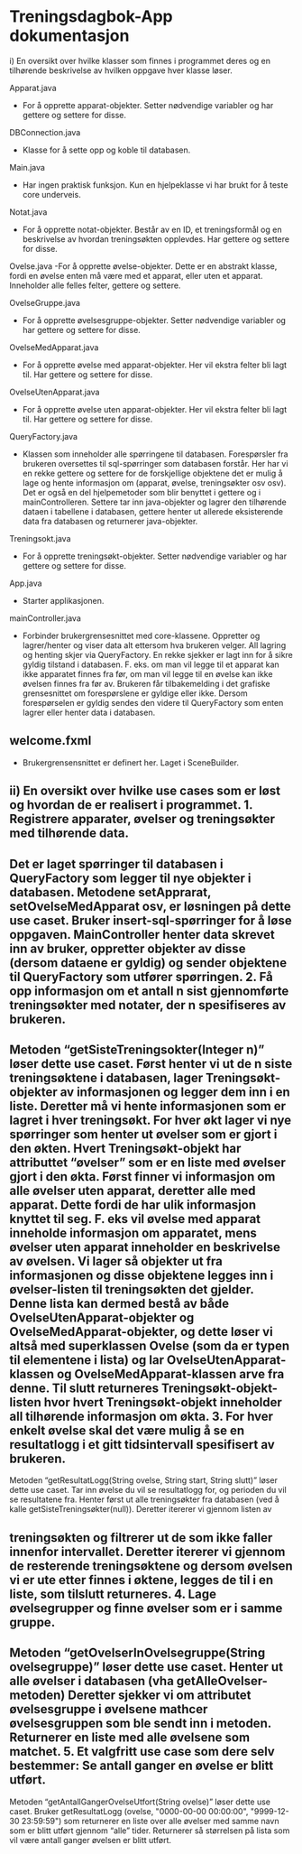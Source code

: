 # Treningsdagbok-App dokumentasjon

i) En oversikt over hvilke klasser som finnes i programmet deres og en
tilhørende beskrivelse av hvilken oppgave hver klasse løser.

Apparat.java
- For å opprette apparat-objekter. Setter nødvendige variabler og har gettere og
settere for disse.

DBConnection.java
- Klasse for å sette opp og koble til databasen.

Main.java
- Har ingen praktisk funksjon. Kun en hjelpeklasse vi har brukt for å teste core
underveis.

Notat.java
- For å opprette notat-objekter. Består av en ID, et treningsformål og en beskrivelse av
hvordan treningsøkten opplevdes.  Har gettere og settere for disse.

Ovelse.java
-For å opprette øvelse-objekter. Dette er en abstrakt klasse, fordi en øvelse enten må
være med et apparat, eller uten et apparat. Inneholder alle felles felter, gettere og
settere.

OvelseGruppe.java
- For å opprette øvelsesgruppe-objekter. Setter nødvendige variabler og har gettere og
settere for disse.

OvelseMedApparat.java
- For å opprette øvelse med apparat-objekter. Her vil ekstra felter bli lagt til. Har
gettere og settere for disse.

OvelseUtenApparat.java
- For å opprette øvelse uten apparat-objekter. Her vil ekstra felter bli lagt til. Har
gettere og settere for disse.

QueryFactory.java
- Klassen som inneholder alle spørringene til databasen. Forespørsler fra brukeren
oversettes til sql-spørringer som databasen forstår. Her har vi en rekke gettere og
settere for de forskjellige objektene det er mulig å lage og hente informasjon om
(apparat, øvelse, treningsøkter osv osv). Det er også en del hjelpemetoder som blir
benyttet i gettere og i mainControlleren. Settere tar inn java-objekter og lagrer den
tilhørende dataen i tabellene i databasen, gettere henter ut allerede eksisterende
data fra databasen og returnerer java-objekter.

Treningsokt.java
- For å opprette treningsøkt-objekter.  Setter nødvendige variabler og har gettere og
settere for disse.

App.java
- Starter applikasjonen.

mainController.java
- Forbinder brukergrensesnittet med core-klassene. Oppretter og lagrer/henter og viser
data alt ettersom hva brukeren velger. All lagring og henting skjer via QueryFactory.
En rekke sjekker er lagt inn for å sikre gyldig tilstand i databasen. F. eks. om man vil
legge til et apparat kan ikke apparatet finnes fra før, om man vil legge til en øvelse
kan ikke øvelsen finnes fra før av. Brukeren får tilbakemelding i det grafiske
grensesnittet om forespørslene er gyldige eller ikke. Dersom forespørselen er gyldig
sendes den videre til QueryFactory som enten lagrer eller henter data i databasen.

welcome.fxml
-
- Brukergrensensnittet er definert her. Laget i SceneBuilder.

ii) En oversikt over hvilke use cases som er løst og hvordan de er realisert i
programmet.
1.
 Registrere apparater, øvelser og treningsøkter med tilhørende data.
-
Det er laget spørringer til databasen i QueryFactory som legger til nye
objekter i databasen. Metodene setApprarat, setOvelseMedApparat osv, er
løsningen på dette use caset. Bruker insert-sql-spørringer for å løse
oppgaven. MainController henter data skrevet inn av bruker, oppretter
objekter av disse (dersom dataene er gyldig) og sender objektene til
QueryFactory som utfører spørringen.
2.
 Få opp informasjon om et antall n sist gjennomførte treningsøkter med notater, der n
spesifiseres av brukeren.
-
Metoden “getSisteTreningsokter(Integer n)” løser dette use caset. Først
henter vi ut de n siste treningsøktene i databasen, lager Treningsøkt-objekter
av informasjonen og legger dem inn i en liste. Deretter må vi hente
informasjonen som er lagret i hver treningsøkt. For hver økt lager vi nye
spørringer som henter ut øvelser som er gjort i den økten. Hvert
Treningsøkt-objekt har attributtet “øvelser” som er en liste med øvelser gjort i
den økta. Først finner vi informasjon om alle øvelser uten apparat, deretter
alle med apparat. Dette fordi de har ulik informasjon knyttet til seg. F. eks vil
øvelse med apparat inneholde informasjon om apparatet, mens øvelser uten
apparat inneholder en beskrivelse av øvelsen. Vi lager så objekter ut fra
informasjonen og disse objektene legges inn i øvelser-listen til treningsøkten
det gjelder.  Denne lista kan dermed bestå av både
OvelseUtenApparat-objekter og OvelseMedApparat-objekter, og dette løser vi
altså med superklassen Ovelse (som da er typen til elementene i lista) og lar
OvelseUtenApparat-klassen og OvelseMedApparat-klassen arve fra denne.
Til slutt returneres Treningsøkt-objekt-listen hvor hvert Treningsøkt-objekt
inneholder all tilhørende informasjon om økta.
3.
For hver enkelt øvelse skal det være mulig å se en resultatlogg i et gitt tidsintervall
spesifisert av brukeren.
-
Metoden “getResultatLogg(String ovelse, String start, String slutt)” løser dette
use caset. Tar inn øvelse du vil se resultatlogg for, og perioden du vil se
resultatene fra. Henter først ut alle treningsøkter fra databasen (ved å kalle
getSisteTreningsøkter(null)). Deretter itererer vi gjennom listen av

treningsøkten og  filtrerer ut de som ikke faller innenfor intervallet. Deretter
itererer vi gjennom de resterende treningsøktene og  dersom øvelsen vi er ute
etter finnes i øktene, legges de til i en liste, som tilslutt returneres.
4.
Lage øvelsegrupper og finne øvelser som er i samme gruppe.
-
Metoden “getOvelserInOvelsegruppe(String ovelsegruppe)” løser dette use
caset. Henter ut alle øvelser i databasen (vha getAlleOvelser-metoden)
Deretter sjekker vi om attributet øvelsesgruppe i øvelsene mathcer
øvelsesgruppen som ble sendt inn i metoden. Returnerer en liste med alle
øvelsene som matchet.
5.
Et valgfritt use case som dere selv bestemmer: Se antall ganger en øvelse er blitt
utført.
-
Metoden “getAntallGangerOvelseUtfort(String ovelse)” løser dette use caset.
Bruker getResultatLogg (ovelse, "0000-00-00 00:00:00", "9999-12-30
23:59:59") som returnerer en liste over alle øvelser med samme navn som er
blitt utført gjennom “alle” tider. Returnerer så størrelsen på lista som vil være
antall ganger øvelsen er blitt utført.
